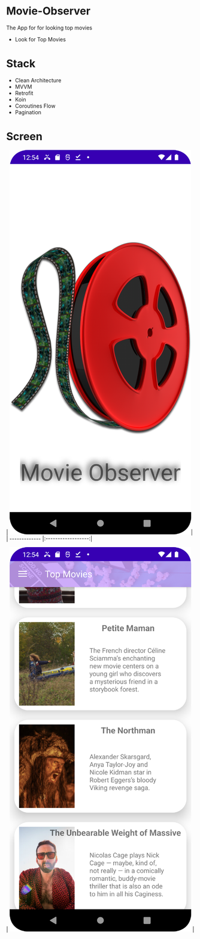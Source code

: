 # Movie-Observer
The App for for looking top movies
 - Look for Top Movies
 
 # Stack
 - Clean Architecture
 - MVVM
 - Retrofit
 - Koin
 - Coroutines Flow
 - Pagination
 
# Screen
| ![Image alt](https://github.com/Rasel579/Movie-Observer/blob/develop/app/src/main/res/drawable/splash_screen.png)|
| ------------- |:------------------:| 

| ![Image alt](https://github.com/Rasel579/Movie-Observer/blob/develop/app/src/main/res/drawable/main_screen.png)    | 
